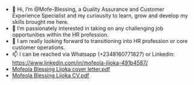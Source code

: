 - 👋 Hi, I’m @Mofe-Blessing, a Quality Assurance and Customer Experience Specialist and my curiousity to learn, grow and develop my skills brought me here.
- 👀 I’m passionately interested in taking on any challenging job opportunities within the HR profession.
- 🌱 I am really looking forward to transitioning into HR profession or core customer operations.
- 📫 I can be reached via Whatsapp (+2348160771827) or Linkedin: https://www.linkedin.com/in/mofeola-lijoka-491b4587/
-  [Mofeola Blessing Lijoka cover letter.pdf](https://github.com/Mofe-Blessing/Mofe-Blessing/files/9169662/Mofeola.Blessing.Lijoka.cover.letter.pdf)
-  [Mofeola Blessing Lijoka CV.pdf](https://github.com/Mofe-Blessing/Mofe-Blessing/files/9169664/Mofeola.Blessing.Lijoka.CV.pdf)
